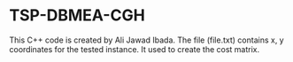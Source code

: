 # TSP-DBMEA-CGH
This C++ code is created by Ali Jawad Ibada.
The file (file.txt) contains x, y coordinates for the tested instance. It used to create the cost matrix.
